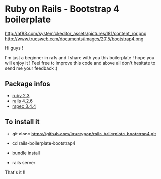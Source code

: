 
# Ruby on Rails - Bootstrap 4 boilerplate

http://af83.com/system/ckeditor_assets/pictures/181/content_ror.png http://www.trucsweb.com/documents/images/2015/bootstrap4.png

Hi guys !

I'm just a beginner in rails and I share with you this boilerplate ! hope you will enjoy it !
Feel free to improve this code and above all don't hesitate to send me your feedback :)

## Package infos

* [ruby 2.3](https://www.ruby-lang.org/en/)
* [rails 4.2.6](http://rubyonrails.org/)
* [rspec 3.4.4](http://rspec.info/)


## To install it

* git clone https://github.com/krustypop/rails-boilerplate-bootstrap4.git

* cd rails-boilerplate-bootstrap4

* bundle install

* rails server

That's it !!
